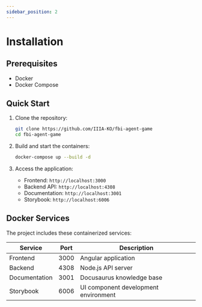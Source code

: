 ```yaml
---
sidebar_position: 2
---
```


# Installation

## Prerequisites

- Docker
- Docker Compose

## Quick Start

1. Clone the repository:
   ```bash
   git clone https://github.com/IIIA-KO/fbi-agent-game
   cd fbi-agent-game
   ```

2. Build and start the containers:
   ```bash
   docker-compose up --build -d
   ```

3. Access the application:
   - Frontend: `http://localhost:3000`
   - Backend API: `http://localhost:4308`
   - Documentation: `http://localhost:3001`
   - Storybook: `http://localhost:6006`

## Docker Services

The project includes these containerized services:

| Service     | Port  | Description                     |
|-------------|-------|---------------------------------|
| Frontend    | 3000  | Angular application            |
| Backend     | 4308  | Node.js API server             |
| Documentation | 3001 | Docusaurus knowledge base      |
| Storybook   | 6006  | UI component development environment |